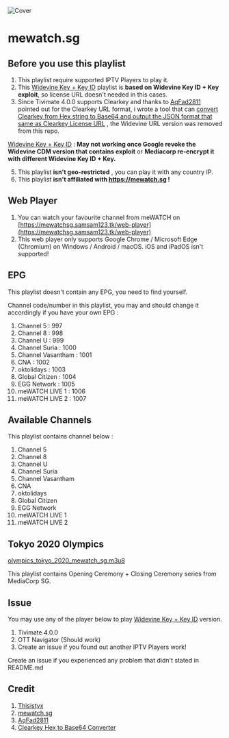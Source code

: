![Cover](https://play-lh.googleusercontent.com/pvoIUgtbvS3XuxLTDkDOghF59twl66Vx-aalb74yOTKYLz3t17y7MJFtbwTfV0itWA)
# mewatch.sg

## Before you use this playlist
1. This playlist require supported IPTV Players to play it.
2. This [Widevine Key + Key ID](https://mewatchsg.samsam123.tk/mewatchsg_drm_wv_key.m3u8) playlist is **based on Widevine Key ID + Key exploit**, so license URL doesn't needed in this cases.
3. Since Tivimate 4.0.0 supports Clearkey and thanks to [AqFad2811](https://github.com/AqFad2811) pointed out for the Clearkey URL format, i wrote a tool that can [convert Clearkey from Hex string to Base64 and output the JSON format that same as Clearkey License URL](https://github.com/samleong123/heroku-clearkey-hex-base64-json) , the Widevine URL version was removed from this repo.

[Widevine Key + Key ID](https://mewatchsg.samsam123.tk/mewatchsg_drm_wv_key.m3u8) : **May not working once Google revoke the Widevine CDM version that contains exploit** or **Mediacorp re-encrypt it with different Widevine Key ID + Key.**

5. This playlist **isn't geo-restricted** , you can play it with any country IP.
6. This playlist **isn't affiliated with https://mewatch.sg !**

## Web Player
1. You can watch your favourite channel from meWATCH on [https://mewatchsg.samsam123.tk/web-player](https://mewatchsg.samsam123.tk/web-player)
2. This web player only supports Google Chrome / Microsoft Edge (Chromium) on Windows / Android / macOS. iOS and iPadOS isn't supported!

## EPG
This playlist doesn't contain any EPG, you need to find yourself.

Channel code/number in this playlist, you may and should change it accordingly if you have your own EPG : 
1. Channel 5 : 997
2. Channel 8 : 998
3. Channel U : 999
4. Channel Suria : 1000
5. Channel Vasantham : 1001
6. CNA : 1002
7. oktolidays : 1003
8. Global Citizen : 1004
9. EGG Network : 1005
10. meWATCH LIVE 1 : 1006
11. meWATCH LIVE 2 : 1007

## Available Channels
This playlist contains channel below :
1. Channel 5
2. Channel 8
3. Channel U
4. Channel Suria 
5. Channel Vasantham 
6. CNA
7. oktolidays
8. Global Citizen
9. EGG Network
10. meWATCH LIVE 1 
11. meWATCH LIVE 2

## Tokyo 2020 Olympics
[olympics_tokyo_2020_mewatch_sg.m3u8](https://mewatchsg.samsam123.tk/olympics_tokyo_2020_mewatch_sg.m3u8)

This playlist contains Opening Ceremony + Closing Ceremony series from MediaCorp SG.

## Issue
You may use any of the player below to play [Widevine Key + Key ID](https://mewatchsg.samsam123.tk/mewatchsg_drm_wv_key.m3u8) version.
1. Tivimate 4.0.0
2. OTT Navigator (Should work) 
3. Create an issue if you found out another IPTV Players work!

Create an issue if you experienced any problem that didn't stated in README.md

## Credit
1. [Thisistyx](https://github.com/thisistyx)
2. [mewatch.sg](https://mewatch.sg)
3. [AqFad2811](https://github.com/AqFad2811)
4. [Clearkey Hex to Base64 Converter](https://github.com/samleong123/heroku-clearkey-hex-base64-json)
